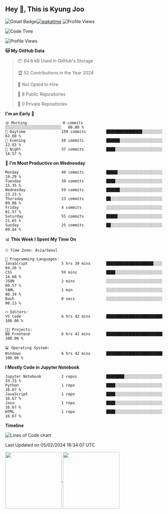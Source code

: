 
## Hey 👋, This is Kyung Joo

![Gmail Badge](https://img.shields.io/badge/Gmail-d14836?style=flat-square&logo=Gmail&logoColor=white&link=mailto:joou3982@gmail.com)[![wakatime](https://wakatime.com/badge/user/018d1ca9-f45f-41c7-8716-a5f010f313d0.svg)](https://wakatime.com/@018d1ca9-f45f-41c7-8716-a5f010f313d0)
![Profile Views](http://img.shields.io/badge/Profile%20Views-142-green)



<!--START_SECTION:waka-->
![Code Time](http://img.shields.io/badge/Code%20Time-45%20hrs%2017%20mins-blue)

![Profile Views](http://img.shields.io/badge/Profile%20Views-100-blue)

**🐱 My GitHub Data** 

> 📦 64.6 kB Used in GitHub's Storage 
 > 
> 🏆 52 Contributions in the Year 2024
 > 
> 🚫 Not Opted to Hire
 > 
> 📜 8 Public Repositories 
 > 
> 🔑 0 Private Repositories 
 > 
**I'm an Early 🐤** 

```text
🌞 Morning                0 commits           ░░░░░░░░░░░░░░░░░░░░░░░░░   00.00 % 
🌆 Daytime                159 commits         ████████████████░░░░░░░░░   62.60 % 
🌃 Evening                58 commits          ██████░░░░░░░░░░░░░░░░░░░   22.83 % 
🌙 Night                  37 commits          ████░░░░░░░░░░░░░░░░░░░░░   14.57 % 
```
📅 **I'm Most Productive on Wednesday** 

```text
Monday                   49 commits          █████░░░░░░░░░░░░░░░░░░░░   19.29 % 
Tuesday                  39 commits          ████░░░░░░░░░░░░░░░░░░░░░   15.35 % 
Wednesday                59 commits          ██████░░░░░░░░░░░░░░░░░░░   23.23 % 
Thursday                 23 commits          ██░░░░░░░░░░░░░░░░░░░░░░░   09.06 % 
Friday                   4 commits           ░░░░░░░░░░░░░░░░░░░░░░░░░   01.57 % 
Saturday                 55 commits          █████░░░░░░░░░░░░░░░░░░░░   21.65 % 
Sunday                   25 commits          ██░░░░░░░░░░░░░░░░░░░░░░░   09.84 % 
```


📊 **This Week I Spent My Time On** 

```text
🕑︎ Time Zone: Asia/Seoul

💬 Programming Languages: 
JavaScript               5 hrs 39 mins       █████████████████████░░░░   84.26 % 
CSS                      59 mins             ████░░░░░░░░░░░░░░░░░░░░░   14.68 % 
JSON                     2 mins              ░░░░░░░░░░░░░░░░░░░░░░░░░   00.57 % 
YAML                     1 min               ░░░░░░░░░░░░░░░░░░░░░░░░░   00.34 % 
Bash                     0 secs              ░░░░░░░░░░░░░░░░░░░░░░░░░   00.13 % 

🔥 Editors: 
VS Code                  6 hrs 42 mins       █████████████████████████   100.00 % 

🐱‍💻 Projects: 
BB_Frontend              6 hrs 42 mins       █████████████████████████   100.00 % 

💻 Operating System: 
Windows                  6 hrs 42 mins       █████████████████████████   100.00 % 
```

**I Mostly Code in Jupyter Notebook** 

```text
Jupyter Notebook         2 repos             ████████░░░░░░░░░░░░░░░░░   33.33 % 
Python                   1 repo              ████░░░░░░░░░░░░░░░░░░░░░   16.67 % 
JavaScript               1 repo              ████░░░░░░░░░░░░░░░░░░░░░   16.67 % 
Java                     1 repo              ████░░░░░░░░░░░░░░░░░░░░░   16.67 % 
HTML                     1 repo              ████░░░░░░░░░░░░░░░░░░░░░   16.67 % 
```



**Timeline**

![Lines of Code chart](https://raw.githubusercontent.com/kzoou2/kzoou2/main/assets/bar_graph.png)


 Last Updated on 05/02/2024 18:34:07 UTC
<!--END_SECTION:waka-->

<a href="https://github.com/kzoou2/github-readme-stats">
  <img height=180 align="center" src="https://github-readme-stats.vercel.app/api?username=kzoou2&show_icons=true&theme=ayu-mirage" />
</a>
<a href="https://github.com/anuraghazra/convoychat">
  <img height=180 align="center" src="https://github-readme-stats.vercel.app/api/top-langs?username=kzoou2&layout=compact&langs_count=8&card_width=320&theme=ayu-mirage" />
</a>


